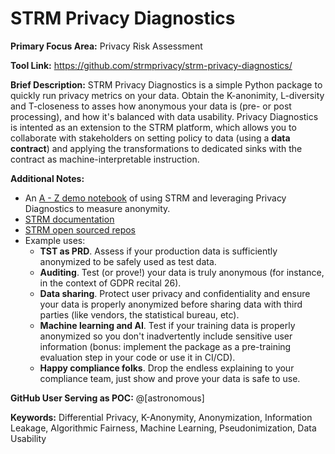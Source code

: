 
# STRM Privacy Diagnostics

**Primary Focus Area:** Privacy Risk Assessment

**Tool Link:** https://github.com/strmprivacy/strm-privacy-diagnostics/

**Brief Description:**  STRM Privacy Diagnostics is a simple Python package to quickly run privacy metrics on your data. Obtain the K-anonimity, L-diversity and T-closeness to asses how anonymous your data is (pre- or post processing), and how it's balanced with data usability. Privacy Diagnostics is intented as an extension to the STRM platform, which allows you to collaborate with stakeholders on setting policy to data (using a **data contract**) and applying the transformations to dedicated sinks with the contract as machine-interpretable instruction.

**Additional Notes:** 
- An [A - Z demo notebook](https://deepnote.com/workspace/STRM-demos-2614c69d-1aae-4c75-a0b8-ee631006da30/project/Data-team-in-a-day-with-STRM-eb9f78ee-b796-48e5-b1ff-b77815a3952a/notebook/Anonymisation%20pipelines%20with%20STRM%20Privacy-681be7708cf844589c24db36e0a5d2d9) of using STRM and leveraging Privacy Diagnostics to measure anonymity.
- [STRM documentation](https://docs.strmprivacy.io/docs/latest/overview)
- [STRM open sourced repos](https://github.com/strmprivacy)
- Example uses:
    - **TST as PRD**. Assess if your production data is sufficiently anonymized to be safely used as test data.
    - **Auditing**. Test (or prove!) your data is truly anonymous (for instance, in the context of GDPR recital 26).
    - **Data sharing**. Protect user privacy and confidentiality and ensure your data is properly anonymized before sharing data with third parties (like vendors, the statistical bureau, etc).
    - **Machine learning and AI**. Test if your training data is properly anonymized so you don't inadvertently include sensitive user information (bonus: implement the package as a pre-training evaluation step in your code or use it in CI/CD).
    - **Happy compliance folks**. Drop the endless explaining to your compliance team, just show and prove your data is safe to use.

**GitHub User Serving as POC:** @[astronomous]

**Keywords:** Differential Privacy, K-Anonymity, Anonymization, Information Leakage, Algorithmic Fairness, Machine Learning, Pseudonimization, Data Usability